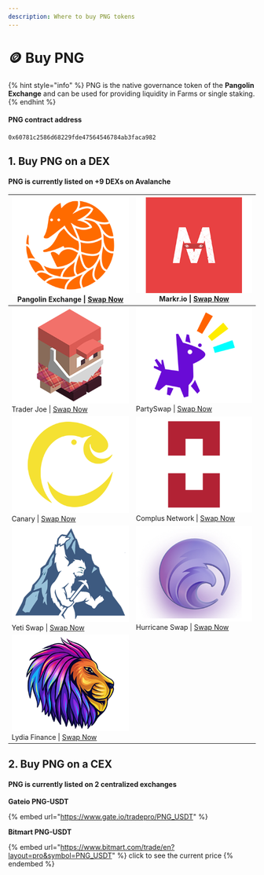 ```yaml
---
description: Where to buy PNG tokens
---
```


# 🪙 Buy PNG

{% hint style="info" %}
PNG is the native governance token of the **Pangolin Exchange** and can be used for providing liquidity in Farms or single staking.
{% endhint %}

#### PNG contract address

```
0x60781c2586d68229fde47564546784ab3faca982
```

## 1. Buy PNG on a DEX

#### PNG is currently listed on +9 DEXs on Avalanche&#x20;

| ![](.gitbook/assets/pango.png) Pangolin Exchange \| [Swap Now](https://app.pangolin.exchange/#/swap?outputCurrency=0x60781c2586d68229fde47564546784ab3faca982) | ![](.gitbook/assets/markr.png) Markr.io \| [Swap Now](https://markr.io/#/swap)                                                                                   |
| -------------------------------------------------------------------------------------------------------------------------------------------------------------- | ---------------------------------------------------------------------------------------------------------------------------------------------------------------- |
| ![](.gitbook/assets/joe.png) Trader Joe \| [Swap Now](https://traderjoexyz.com/#/trade?outputCurrency=0x60781c2586d68229fde47564546784ab3faca982)              | ![](.gitbook/assets/party.png) PartySwap \| [Swap Now](https://app.partyswap.io/#/swap?outputCurrency=0x60781c2586d68229fde47564546784ab3faca982)                |
| ![](.gitbook/assets/canary.png) Canary \| [Swap Now](https://app.canary.exchange/#/swap?outputCurrency=0x60781c2586d68229fde47564546784ab3faca982)             | ![](.gitbook/assets/complus.png) Complus Network \| [Swap Now](https://avadex.complus.exchange/#/swap?outputCurrency=0x60781c2586d68229fde47564546784ab3faca982) |
| ![](.gitbook/assets/yeti.png) Yeti Swap \| [Swap Now](https://exchange.yetiswap.app/#/swap?outputCurrency=0x60781c2586d68229fde47564546784ab3faca982)          | ![](.gitbook/assets/hct.png) Hurricane Swap \| [Swap Now](https://hurricaneswap.com/#/swap?outputCurrency=0x60781c2586d68229fde47564546784ab3faca982)            |
| ![](.gitbook/assets/lyd.png) Lydia Finance \| [Swap Now](https://exchange.lydia.finance/#/swap?outputCurrency=0x60781c2586d68229fde47564546784ab3faca982)      |                                                                                                                                                                  |

## 2. Buy PNG on a CEX

#### PNG is currently listed on 2 centralized exchanges

**Gateio PNG-USDT**

{% embed url="https://www.gate.io/tradepro/PNG_USDT" %}

**Bitmart PNG-USDT**

{% embed url="https://www.bitmart.com/trade/en?layout=pro&symbol=PNG_USDT" %}
click to see the current price
{% endembed %}
